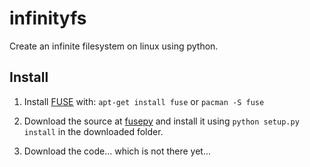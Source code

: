 infinityfs
==========

Create an infinite filesystem on linux using python.

## Install

1. Install [FUSE](http://fuse.sourceforge.net/) with:
`apt-get install fuse`
or
`pacman -S fuse`

2. Download the source at [fusepy](https://github.com/terencehonles/fusepy) and install it using 
`python setup.py install` in the downloaded folder.

3. Download the code... which is not there yet...
